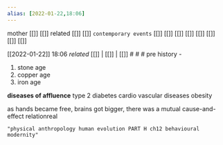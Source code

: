 ```yaml
---
alias: [2022-01-22,18:06]
---
```

 mother [[]] [[]]
 related [[]] [[]]
 `contemporary events` [[]] [[]] [[]] [[]] [[]] [[]] [[]] [[]]

[[2022-01-22]] 18:06 _related_ [[]] | [[]] | [[]] # # #
pre history -
1. stone age
2. copper age
3. iron age

**diseases of affluence**
type 2 diabetes
cardio vascular diseases
obesity

as hands became free, brains got bigger, there was a mutual cause-and-effect relationreal
```query
"physical anthropology human evolution PART H ch12 behavioural modernity"
```